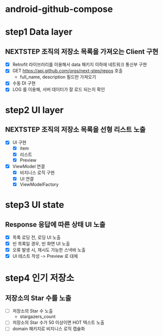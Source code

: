 # android-github-compose

# step1 Data layer

## NEXTSTEP 조직의 저장소 목록을 가져오는 Client 구현

- [x] Retrofit 라이브러리를 이용해서 data 패키지 이하에 네트워크 통신부 구현
- [x] GET https://api.github.com/orgs/next-step/repos 호출
    - full_name, description 필드만 가져오기
- [x] 수동 DI 구현
- [x] LOG 를 이용해, 서버 데이터가 잘 로드 되는지 확인

# step2 UI layer

## NEXTSTEP 조직의 저장소 목록을 선형 리스트 노출

- [x] UI 구현
    - [x] item
    - [x] 리스트
    - [x] Preview
- [x] ViewModel 연결
    - [x] 비지니스 로직 구현
    - [x] UI 연결
    - [x] ViewModelFactory

# step3 UI state

## Response 응답에 따른 상태 UI 노출

- [x] 목록 로딩 전, 로딩 UI 노출
- [x] 빈 목록일 경우, 빈 화면 UI 노출
- [x] 오류 발생 시, 재시도 가능한 스낵바 노출
- [x] UI 테스트 작성 -> Preview 로 대체

# step4 인기 저장소

## 저장소의 Star 수를 노출

- [ ] 저장소의 Star 수 노출
    - stargazers_count
- [ ] 저장소의 Star 수가 50 이상이면 HOT 텍스트 노출
- [ ] domain 패키지로 비지니스 로직 캡슐화